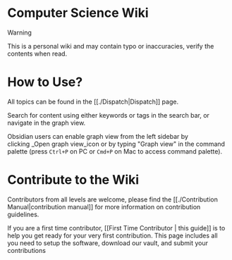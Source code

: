# Computer Science Wiki

>[!WARNING]
>This is a personal wiki and may contain typo or inaccuracies, verify the contents when read.

# How to Use?

All topics can be found in the [[./Dispatch|Dispatch]] page.

Search for content using either keywords or tags in the search bar, or navigate in the graph view.

Obsidian users can enable graph view from the left sidebar by clicking _Open graph view_icon or by typing "Graph view" in the command palette (press `Ctrl+P` on PC or `Cmd+P` on Mac to access command palette).

# Contribute to the Wiki

Contributors from all levels are welcome, please find the [[./Contribution Manual|contribution manual]] for more information on contribution guidelines.

If you are a first time contributor, [[First Time Contributor | this guide]] is to help you get ready for your very first contribution. This page includes all you need to setup the software, download our vault, and submit your contributions


